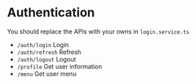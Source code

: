 # Authentication

You should replace the APIs with your owns in `login.service.ts`

- `/auth/login` Login
- `/auth/refresh` Refresh
- `/auth/logout` Logout
- `/profile` Get user information
- `/menu` Get user menu
